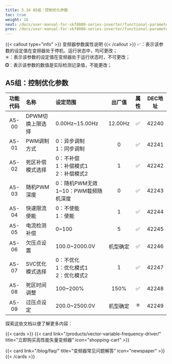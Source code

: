 ```yaml
---
title: 5.16 A5组：控制优化参数
toc: true
weight: 16
next: /docs/user-manual-for-skf8000-series-inverter/functional-parameter-table/intelligent-constant-pressure-water-supply-parameters/
prev: /docs/user-manual-for-skf8000-series-inverter/functional-parameter-table/function-code-management/
---
```

{{< callout type="info" >}}
  变频器参数属性说明
{{< /callout >}}
✅：表示该参数的设定值在变频器处于停机、运行状态中，均可更改；  
✳️：表示该参数的设定值在变频器处于运行状态时，不可更改；  
❎：表示该参数的数值是实际检测记录值，不能更改；


## A5组：控制优化参数

|  功能代码|    名称  | 设定范围 | 出厂值 |属性 | DEC地址 |
| :----: |    :----   | :----   | :----:   | :----:   | :----:   |
|  A5-00|    DPWM切换上限选择  | 0.00Hz~15.00Hz |12.00Hz | ✅ | 42240 |
|  A5-01|    PWM调制方式  | 0：异步调制</br>1：同步调制 |0 | ✅ | 42241 |
|  A5-02|    死区补偿模式选择  | 0：不补偿</br>1：补偿模式1</br>2：补偿模式2 |1 | ✅ | 42242 |
|  A5-03|    随机PWM深度  | 0：随机PWM无效</br>1~10：PWM载频随机深度 |0 | ✅ | 42243 |
|  A5-04|    快速限流使能  | 0：不使能</br>1：使能 |1 | ✅ | 42244 |
|  A5-05|    电流检测补偿  | 0~100 |5 | ✅ | 42245 |
|  A5-06|    欠压点设置  | 100.0~2000.0V|机型确定 | ✅ | 42246 |
|  A5-07|    SVC优化模式选择  | 0：不优化</br>1：优化模式1</br>2：优化模式2 |1 | ✅ | 42247 |
|  A5-08|    死区时间调整  | 100~200% |150% | ✅ | 42248 |
|  A5-09|    过压点设定  | 200.0~2500.0V |机型确定 | ✳️ | 42249 |


探索这些文档以便了解更多内容：

{{< cards >}}
  {{< card link="/products/vector-variable-frequency-driver/" title="立即购买高性能矢量变频器" icon="shopping-cart" >}}

  {{< card link="/blog/faq/" title="变频器常见问题解答" icon="newspaper" >}}
{{< /cards >}}	
